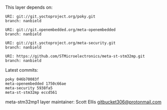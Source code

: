 This layer depends on:

    URI: git://git.yoctoproject.org/poky.git
    branch: nanbield

    URI: git://git.openembedded.org/meta-openembedded
    branch: nanbield

    URI: git://git.yoctoproject.org/meta-security.git
    branch: nanbield

    URI: https://github.com/STMicroelectronics/meta-st-stm32mp.git
    branch: nanbield

Latest commits:

    poky 046b70083f
    meta-openembedded 1750c66ae
    meta-security 5938fa5
    meta-st-stm32mp eccd561

meta-stm32mp1 layer maintainer: Scott Ellis <gitbucket306@protonmail.com>
